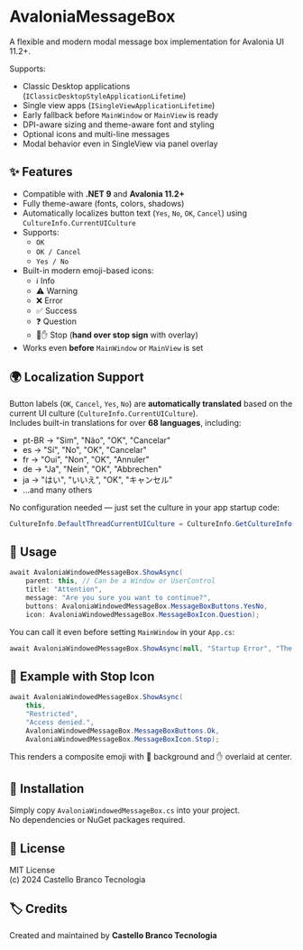 
# AvaloniaMessageBox

A flexible and modern modal message box implementation for Avalonia UI 11.2+.

Supports:
- Classic Desktop applications (`IClassicDesktopStyleApplicationLifetime`)
- Single view apps (`ISingleViewApplicationLifetime`)
- Early fallback before `MainWindow` or `MainView` is ready
- DPI-aware sizing and theme-aware font and styling
- Optional icons and multi-line messages
- Modal behavior even in SingleView via panel overlay

## ✨ Features

- Compatible with **.NET 9** and **Avalonia 11.2+**
- Fully theme-aware (fonts, colors, shadows)
- Automatically localizes button text (`Yes`, `No`, `OK`, `Cancel`) using `CultureInfo.CurrentUICulture`
- Supports:
  - `OK`
  - `OK / Cancel`
  - `Yes / No`
- Built-in modern emoji-based icons:
  - ℹ️ Info
  - ⚠️ Warning
  - ❌ Error
  - ✅ Success
  - ❓ Question
  - 🛑✋ Stop (**hand over stop sign** with overlay)
- Works even **before** `MainWindow` or `MainView` is set

## 🌍 Localization Support

Button labels (`OK`, `Cancel`, `Yes`, `No`) are **automatically translated** based on the current UI culture (`CultureInfo.CurrentUICulture`).  
Includes built-in translations for over **68 languages**, including:

- pt-BR → "Sim", "Não", "OK", "Cancelar"
- es → "Sí", "No", "OK", "Cancelar"
- fr → "Oui", "Non", "OK", "Annuler"
- de → "Ja", "Nein", "OK", "Abbrechen"
- ja → "はい", "いいえ", "OK", "キャンセル"
- ...and many others

No configuration needed — just set the culture in your app startup code:

```csharp
CultureInfo.DefaultThreadCurrentUICulture = CultureInfo.GetCultureInfo("pt-BR");
```

## 🚀 Usage

```csharp
await AvaloniaWindowedMessageBox.ShowAsync(
    parent: this, // Can be a Window or UserControl
    title: "Attention",
    message: "Are you sure you want to continue?",
    buttons: AvaloniaWindowedMessageBox.MessageBoxButtons.YesNo,
    icon: AvaloniaWindowedMessageBox.MessageBoxIcon.Question);
```

You can call it even before setting `MainWindow` in your `App.cs`:

```csharp
await AvaloniaWindowedMessageBox.ShowAsync(null, "Startup Error", "The configuration is invalid.");
```

## 🧪 Example with Stop Icon

```csharp
await AvaloniaWindowedMessageBox.ShowAsync(
    this,
    "Restricted",
    "Access denied.",
    AvaloniaWindowedMessageBox.MessageBoxButtons.Ok,
    AvaloniaWindowedMessageBox.MessageBoxIcon.Stop);
```

This renders a composite emoji with 🛑 background and ✋ overlaid at center.

## 🧩 Installation

Simply copy `AvaloniaWindowedMessageBox.cs` into your project.  
No dependencies or NuGet packages required.

## 📄 License

MIT License  
(c) 2024 Castello Branco Tecnologia

## 🏷️ Credits

Created and maintained by **Castello Branco Tecnologia**
